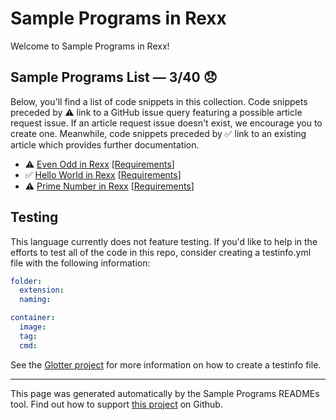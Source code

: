 # Sample Programs in Rexx

Welcome to Sample Programs in Rexx!

## Sample Programs List — 3/40 :disappointed:

Below, you'll find a list of code snippets in this collection. Code snippets preceded by :warning: link to a GitHub issue query featuring a possible article request issue. If an article request issue doesn't exist, we encourage you to create one. Meanwhile, code snippets preceded by :white_check_mark: link to an existing article which provides further documentation.

- :warning: [Even Odd in Rexx](https://github.com//TheRenegadeCoder/sample-programs-website/issues?utf8=%E2%9C%93&q=is%3Aissue+is%3Aopen+even+odd+rexx) [[Requirements](https://sample-programs.therenegadecoder.com/projects/even-odd)]
- :white_check_mark: [Hello World in Rexx](https://sample-programs.therenegadecoder.com/projects/hello-world/rexx) [[Requirements](https://sample-programs.therenegadecoder.com/projects/hello-world)]
- :warning: [Prime Number in Rexx](https://github.com//TheRenegadeCoder/sample-programs-website/issues?utf8=%E2%9C%93&q=is%3Aissue+is%3Aopen+prime+number+rexx) [[Requirements](https://sample-programs.therenegadecoder.com/projects/prime-number)]

## Testing

This language currently does not feature testing. If you'd like to help in the efforts to test all of the code in this repo, consider creating a testinfo.yml file with the following information:

```yml
folder:
  extension:
  naming:

container:
  image:
  tag:
  cmd:
```

See the [Glotter project](https://github.com/auroq/glotter) for more information on how to create a testinfo file.

---

This page was generated automatically by the Sample Programs READMEs tool. Find out how to support [this project](https://github.com/TheRenegadeCoder/sample-programs-readmes) on Github.